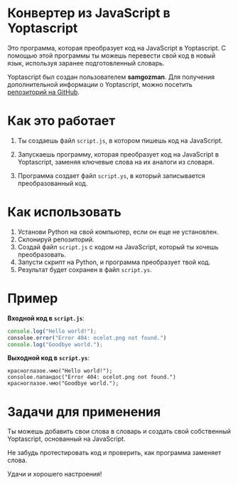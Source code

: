 # Конвертер из JavaScript в Yoptascript

Это программа, которая преобразует код на JavaScript в Yoptascript. С помощью этой программы ты можешь перевести свой код в новый язык, используя заранее подготовленный словарь.

Yoptascript был создан пользователем **samgozman**. Для получения дополнительной информации о Yoptascript, можно посетить [репозиторий на GitHub](https://github.com/samgozman/YoptaScript/).

# Как это работает

1. Ты создаешь файл `script.js`, в котором пишешь код на JavaScript.

2. Запускаешь программу, которая преобразует код на JavaScript в Yoptascript, заменяя ключевые слова на их аналоги из словаря.

3. Программа создает файл `script.ys`, в который записывается преобразованный код.

# Как использовать

1. Установи Python на свой компьютер, если он еще не установлен.
2. Склонируй репозиторий.
3. Создай файл `script.js` с кодом на JavaScript, который ты хочешь преобразовать.
4. Запусти скрипт на Python, и программа преобразует твой код.
5. Результат будет сохранен в файл `script.ys`.

# Пример

**Входной код в `script.js`**:
```javascript
console.log("Hello world!");
consoloe.error("Error 404: ocelot.png not found.")
console.log("Goodbye world.");
```

**Выходной код в `script.ys`**:
```
красноглазое.чмо("Hello world!");
consoloe.папандос("Error 404: ocelot.png not found.")
красноглазое.чмо("Goodbye world.");
```

# Задачи для применения

Ты можешь добавить свои слова в словарь и создать свой собственный Yoptascript, основанный на JavaScript.

Не забудь протестировать код и проверить, как программа заменяет слова.

Удачи и хорошего настроения!
